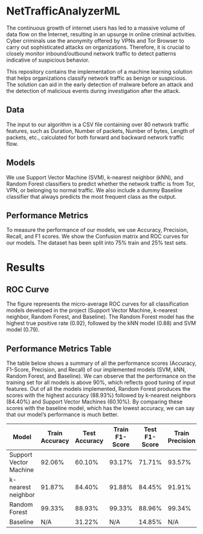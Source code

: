 # NetTrafficAnalyzerML

The continuous growth of internet users has led to a massive volume of data flow on the Internet, resulting in an upsurge in online criminal activities. Cyber criminals use the anonymity offered by VPNs and Tor Browser to carry out sophisticated attacks on organizations. Therefore, it is crucial to closely monitor inbound/outbound network traffic to detect patterns indicative of suspicious behavior.

This repository contains the implementation of a machine learning solution that helps organizations classify network traffic as benign or suspicious. The solution can aid in the early detection of malware before an attack and the detection of malicious events during investigation after the attack.

## Data ##

The input to our algorithm is a CSV file containing over 80 network traffic features, such as Duration, Number of packets, Number of bytes, Length of packets, etc., calculated for both forward and backward network traffic flow.

## Models ##

We use Support Vector Machine (SVM), k-nearest neighbor (kNN), and Random Forest classifiers to predict whether the network traffic is from Tor, VPN, or belonging to normal traffic. We also include a dummy Baseline classifier that always predicts the most frequent class as the output.

## Performance Metrics ##
To measure the performance of our models, we use Accuracy, Precision, Recall, and F1 scores. We show the Confusion matrix and ROC curves for our models. The dataset has been split into 75% train and 25% test sets.

# Results #

## ROC Curve ##
The figure represents the micro-average ROC curves for all classification models developed in the project (Support Vector Machine, k-nearest neighbor, Random Forest, and Baseline). The Random Forest model has the highest true positive rate (0.92), followed by the kNN model (0.88) and SVM model (0.79).

## Performance Metrics Table ##
The table below shows a summary of all the performance scores (Accuracy, F1-Score, Precision, and Recall) of our implemented models (SVM, kNN, Random Forest, and Baseline). We can observe that the performance on the training set for all models is above 90%, which reflects good tuning of input features. Out of all the models implemented, Random Forest produces the scores with the highest accuracy (88.93%) followed by k-nearest neighbors (84.40%) and Support Vector Machines (60.10%). By comparing these scores with the baseline model, which has the lowest accuracy, we can say that our model’s performance is much better.

| Model                    | Train Accuracy | Test Accuracy | Train F1-Score | Test F1-Score | Train Precision | Test Precision | Train Recall | Test Recall |
|--------------------------|----------------|---------------|----------------|---------------|-----------------|----------------|--------------|-------------|
| Support Vector Machine | 92.06%         | 60.10%        | 93.17%         | 71.71%        | 93.57%          | 71.02%         | 92.86%       | 72.45%      |
| k-nearest neighbor      | 91.87%         | 84.40%        | 91.88%         | 84.45%        | 91.91%          | 84.55%         | 91.87%       | 84.40%      |
| Random Forest           | 99.33%         | 88.93%        | 99.33%         | 88.96%        | 99.34%          | 89.0%          | 99.12%       | 88.93%      |
| Baseline                 | N/A            | 31.22%        | N/A            | 14.85%        | N/A             | 9.75%          | N/A          | 31.22%      |

